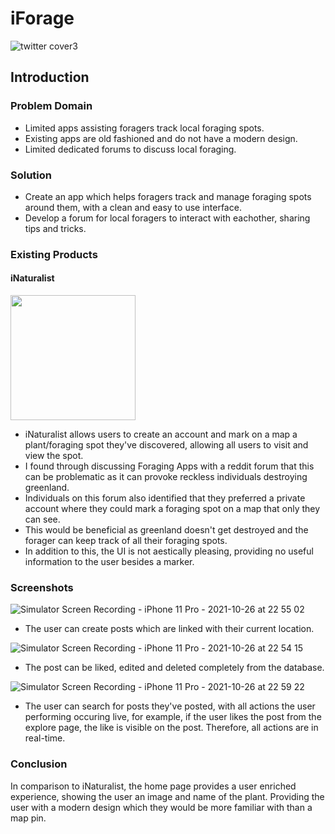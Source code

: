# iForage
![twitter cover3](https://user-images.githubusercontent.com/91622555/138967460-19904389-e1c0-4321-9369-7e5255024ea8.png)

## Introduction
### Problem Domain
- Limited apps assisting foragers track local foraging spots.
- Existing apps are old fashioned and do not have a modern design.
- Limited dedicated forums to discuss local foraging.

### Solution
- Create an app which helps foragers track and manage foraging spots around them, with a clean and easy to use interface.
- Develop a forum for local foragers to interact with eachother, sharing tips and tricks.

### Existing Products
#### iNaturalist
<img src="https://user-images.githubusercontent.com/91622555/137644818-bec5c761-a3cd-425f-bc4d-a33dc415ce50.PNG" width="200" />

- iNaturalist allows users to create an account and mark on a map a plant/foraging spot they've discovered, allowing all users to visit and view the spot.
- I found through discussing Foraging Apps with a reddit forum that this can be problematic as it can provoke reckless individuals destroying greenland.
- Individuals on this forum also identified that they preferred a private account where they could mark a foraging spot on a map that only they can see.
- This would be beneficial as greenland doesn't get destroyed and the forager can keep track of all their foraging spots.
- In addition to this, the UI is not aestically pleasing, providing no useful information to the user besides a marker.

### Screenshots
![Simulator Screen Recording - iPhone 11 Pro - 2021-10-26 at 22 55 02](https://user-images.githubusercontent.com/91622555/138966668-f4e4c43e-d3b0-4b96-8ac6-f54eeb25fa24.gif)
- The user can create posts which are linked with their current location.

![Simulator Screen Recording - iPhone 11 Pro - 2021-10-26 at 22 54 15](https://user-images.githubusercontent.com/91622555/138966679-22e60e8c-8c41-448a-8584-28d7868c387a.gif)
- The post can be liked, edited and deleted completely from the database.

![Simulator Screen Recording - iPhone 11 Pro - 2021-10-26 at 22 59 22](https://user-images.githubusercontent.com/91622555/138967121-707be8f5-9a32-4d83-9903-01fa2d10d62b.gif)
- The user can search for posts they've posted, with all actions the user performing occuring live, for example, if the user likes the post from the explore page, the like is visible on the post. Therefore, all actions are in real-time.

### Conclusion
In comparison to iNaturalist, the home page provides a user enriched experience, showing the user an image and name of the plant. Providing the user with a modern design which they would be more familiar with than a map pin.
